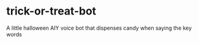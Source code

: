 # trick-or-treat-bot
A little halloween AIY voice bot that dispenses candy when saying the key words
